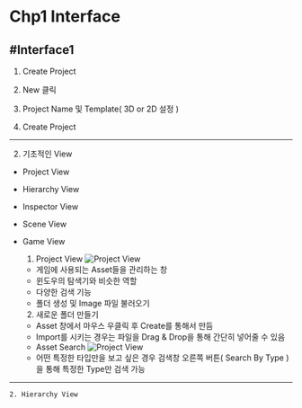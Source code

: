 ﻿# Chp1 Interface

## #Interface1

1. Create Project

1. New 클릭
2. Project Name 및 Template( 3D or 2D 설정 )
3. Create Project 

<hr/>

2. 기초적인 View 

* Project View
* Hierarchy View
* Inspector View
* Scene View 
* Game View 

	1. Project View
		![Project View](C:\Users\KJM\Desktop\MarkDownImage/ProjectView.png)

	* 게임에 사용되는 Asset들을 관리하는 창 
	* 윈도우의 탐색기와 비슷한 역할 
	* 다양한 검색 기능
	* 폴더 생성 및 Image 파일 불러오기 

	2. 새로운 폴더 만들기
	
	* Asset 창에서 마우스 우클릭 후 Create를 통해서 만듬
	* Import를 시키는 경우는 파일을 Drag & Drop을 통해 간단히 넣어줄 수 있음 
	* Asset Search 
		![Project View](C:\Users\KJM\Desktop\MarkDownImage/AssetSearch.png)
	* 어떤 특정한 타입만을 보고 싶은 경우 검색창 오른쪽 버튼( Search By Type )을 통해 특정한 Type만 검색 가능 
<hr/>
 
	2. Hierarchy View
